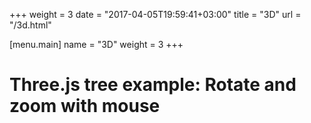 +++
weight = 3
date = "2017-04-05T19:59:41+03:00"
title = "3D"
url = "/3d.html"

[menu.main]
  name = "3D"
  weight = 3
+++


<div style="width:100%; height: 100%">
	<div id="header" style="height: 5%; width:100%;"><h1>Three.js tree example: Rotate and zoom with mouse</h1></div>
	<div id="threeJsContainer" style="height: 100%; float:left; width:70%;"></div>
	<div id="info" style="height: 100%; float:left; width:30%;"></div>
</div>

<script src="tree/js/three.min.js"></script>
<script src="tree/js/Projector.js"></script>
<script src="tree/js/CanvasRenderer.js"></script>
<script src="tree/js/OrbitControls.js"></script>

<script>
	var scene, renderer, camera, controls, container;
	var leafImgs = [], leafMaterials = [], planes = [];
	var trunk;
	var projector = { x: 0, y: 0 };
	var mouse = { x: 0, y: 0 };

	init();
	createTrunk();
	loadTextures();
	createPlanes();
	createControls( camera );
	createLight();

	function update () {
		render();

		controls.update();

		requestAnimationFrame(update);
	}

	function render() {
		renderer.render( scene, camera );
	}

	function onThreeJsMouseMove( event )  {
		for(var i=0;i<planes.length;i++) {
			planes[i].material.opacity = 0.5;
		}

		var containerPos = container.getBoundingClientRect();

		mouse.x = ( (event.clientX-containerPos.left) / container.clientWidth ) * 2 - 1;
		mouse.y = - ( (event.clientY-containerPos.top) / container.clientHeight ) * 2 + 1;

		var vector = new THREE.Vector3( mouse.x, mouse.y, 1 );
		projector.unprojectVector( vector, camera );
		var ray = new THREE.Raycaster( camera.position, vector.sub( camera.position ).normalize() );

		var intersects = ray.intersectObjects( planes );

		if ( intersects.length > 0 ) {
			html = '<h1>Leaf #' + intersects[ 0 ].object.userData.leafId + ' selected</h1><img src="'+intersects[ 0 ].object.userData.imgSrc+'"><br>';
			html += 'X Position = ' + intersects[ 0 ].object.position.x + "<br>";
			html += 'Y Position = ' + intersects[ 0 ].object.position.y + "<br>";
			html += 'Z Position = ' + intersects[ 0 ].object.position.z + "<br>";

			html += 'X Rotation = ' + intersects[ 0 ].object.rotation.x*180/Math.PI + "°<br>";
			html += 'Y Rotation = ' + intersects[ 0 ].object.rotation.y*180/Math.PI + "°<br>";
			html += 'Z Rotation = ' + intersects[ 0 ].object.rotation.z*180/Math.PI + "°<br>";

			$("#info").html( html );
			intersects[ 0 ].object.material.opacity = 1;
		}

	}

	function init() {
		// Get the DOM element to attach to
		container = document.getElementById( 'threeJsContainer' );

		// Set the scene size.
		const WIDTH = container.clientWidth;
		const HEIGHT = container.clientHeight;

		// Set some camera attributes.
		const VIEW_ANGLE = 45;
		const ASPECT = WIDTH / HEIGHT;
		const NEAR = 0.1;
		const FAR = 10000;

		// Create a WebGL renderer, camera and a scene
		renderer = new THREE.CanvasRenderer();

		camera = new THREE.PerspectiveCamera(
			VIEW_ANGLE,
			ASPECT,
			NEAR,
			FAR
		);
		camera.position.set(100,0,150);

		scene = new THREE.Scene();
		scene.add(camera);
		renderer.setSize(WIDTH, HEIGHT);
		container.appendChild(renderer.domElement);

		projector = new THREE.Projector();

		container.addEventListener( 'mousemove', onThreeJsMouseMove, false );
	}

	function loadTextures() {
		leafImgs[0] = new THREE.TextureLoader().load( 'tree/img/leaf_1.png' );
		leafImgs[1] = new THREE.TextureLoader().load( 'tree/img/leaf_2.jpg' );

		leafMaterials[0] = new THREE.MeshBasicMaterial( { map: leafImgs[0], side: THREE.DoubleSide, transparent: true, opacity: 0.5} );
		leafMaterials[1] = new THREE.MeshBasicMaterial( { map: leafImgs[1], side: THREE.DoubleSide, transparent: true, opacity: 0.5 } );
	}

	function createTrunk() {
		var geometry = new THREE.CylinderGeometry( 1, 10, 120, 6 );
		var trunkMaterial = new THREE.MeshBasicMaterial( {color: 0x006600, transparent: true, opacity: 0.5} );
		trunk = new THREE.Mesh( geometry, trunkMaterial );
		trunk.position.set(0,20,0);
		scene.add( trunk );
	}

	function createPlanes() {
		planes[0] = new THREE.Mesh( new THREE.PlaneGeometry( 413 / 10, 383 / 10, 10, 10 ), leafMaterials[0] );
		planes[1] = new THREE.Mesh( new THREE.PlaneGeometry( 413 / 10, 383 / 10, 10, 10 ), leafMaterials[0].clone() );
		planes[2] = new THREE.Mesh( new THREE.PlaneGeometry( 413 / 10, 383 / 10, 10, 10 ), leafMaterials[0].clone() );
		planes[3] = new THREE.Mesh( new THREE.PlaneGeometry( 413 / 10, 383 / 10, 10, 10 ), leafMaterials[0].clone() );
		planes[4] = new THREE.Mesh( new THREE.PlaneGeometry( 253 / 10, 380 / 10, 10, 10 ), leafMaterials[1] );
		planes[5] = new THREE.Mesh( new THREE.PlaneGeometry( 253 / 10, 380 / 10, 10, 10 ), leafMaterials[1].clone() );
		planes[6] = new THREE.Mesh( new THREE.PlaneGeometry( 253 / 10, 380 / 10, 10, 10 ), leafMaterials[1].clone() );
		planes[7] = new THREE.Mesh( new THREE.PlaneGeometry( 253 / 10, 380 / 10, 10, 10 ), leafMaterials[1].clone() );

		planes[0].position.set(0,0,25);
		planes[0].rotation.set((90 * Math.PI)/180, (90 * Math.PI)/180, 0);
		planes[0].userData.imgSrc = "tree/img/leaf_1.png";

		planes[1].position.set(0,0,-25);
		planes[1].rotation.set((270 * Math.PI)/180, (90 * Math.PI)/180, 0);
		planes[1].userData.imgSrc = "tree/img/leaf_1.png";

		planes[2].position.set(-25,0,0);
		planes[2].rotation.set(0, 0, (90 * Math.PI)/180);
		planes[2].userData.imgSrc = "tree/img/leaf_1.png";

		planes[3].position.set(25,0,0);
		planes[3].rotation.set(0, 0, (270 * Math.PI)/180);
		planes[3].userData.imgSrc = "tree/img/leaf_1.png";

		planes[4].position.set(0,50,25);
		planes[4].rotation.set((90 * Math.PI)/180, (90 * Math.PI)/180, 0);
		planes[4].userData.imgSrc = "tree/img/leaf_2.jpg";

		planes[5].position.set(0,50,-25);
		planes[5].rotation.set((270 * Math.PI)/180, (90 * Math.PI)/180, 0);
		planes[5].userData.imgSrc = "tree/img/leaf_2.jpg";

		planes[6].position.set(-25, 50,0);
		planes[6].rotation.set(0, 0, (90 * Math.PI)/180);
		planes[6].userData.imgSrc = "tree/img/leaf_2.jpg";

		planes[7].position.set(25, 50,0);
		planes[7].rotation.set(0, 0, (270 * Math.PI)/180);
		planes[7].userData.imgSrc = "tree/img/leaf_2.jpg";

		for(var i=0;i<planes.length;i++) {
			planes[ i ].userData.leafId = i;
			scene.add( planes[i] );
		}
	}

	function createControls( obj ) {
		controls = new THREE.OrbitControls( obj, renderer.domElement );
		controls.enableZoom = true;
		controls.zoomSpeed = 5.0;
		controls.addEventListener( 'change', render );
	}

	function createLight() {
		// create a point light
		const pointLight = new THREE.PointLight(0xFFFFFF);

		// set its position
		pointLight.position.x = 10;
		pointLight.position.y = 50;
		pointLight.position.z = 130;

		// add to the scene
		scene.add( pointLight );
	}

	// Schedule the first frame.
	requestAnimationFrame( update );
</script>
